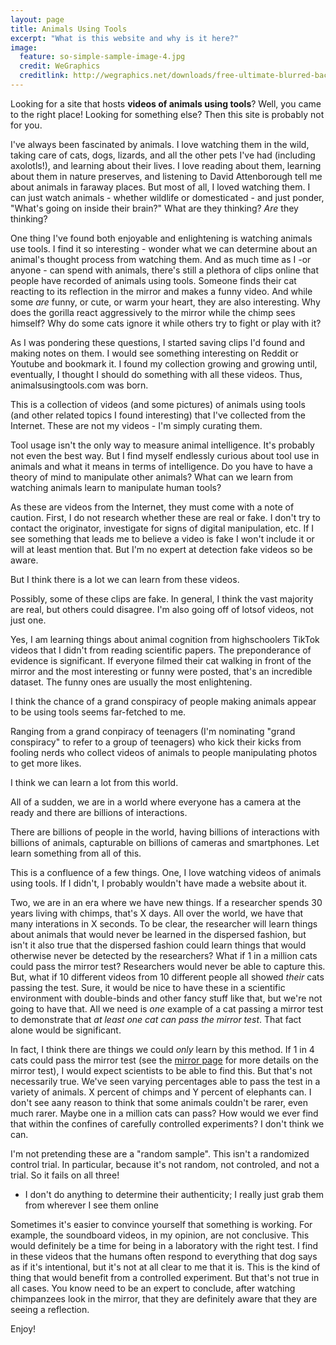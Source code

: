 ```yaml
---
layout: page
title: Animals Using Tools
excerpt: "What is this website and why is it here?"
image:
  feature: so-simple-sample-image-4.jpg
  credit: WeGraphics
  creditlink: http://wegraphics.net/downloads/free-ultimate-blurred-background-pack/
---
```


Looking for a site that hosts **videos of animals using tools**? Well, you came to the right place! Looking for something else? Then this site is probably not for you.

I've always been fascinated by animals. I love watching them in the wild, taking care of cats, dogs, lizards, and all the other pets I've had (including axolotls!), and learning about their lives. I love reading about them, learning about them in nature preserves, and listening to David Attenborough tell me about animals in faraway places. But most of all, I loved watching them. I can just watch animals - whether wildlife or domesticated - and just ponder, "What's going on inside their brain?" What are they thinking? *Are* they thinking?

One thing I've found both enjoyable and enlightening is watching animals use tools. I find it so interesting - wonder what we can determine about an animal's thought process from watching them. And as much time as I -or anyone - can spend with animals, there's still a plethora of clips online that people have recorded of animals using tools. Someone finds their cat reacting to its reflection in the mirror and makes a funny video. And while some *are* funny, or cute, or warm your heart, they are also interesting. Why does the gorilla react aggressively to the mirror while the chimp sees himself? Why do some cats ignore it while others try to fight or play with it?

As I was pondering these questions, I started saving clips I'd found and making notes on them. I would see something interesting on Reddit or Youtube and bookmark it. I found my collection growing and growing until, eventually, I thought I should do something with all these videos. Thus, animalsusingtools.com was born.

This is a collection of videos (and some pictures) of animals using tools (and other related topics I found interesting) that I've collected from the Internet. These are not my videos - I'm simply curating them. 

Tool usage isn't the only way to measure animal intelligence. It's probably not even the best way. But I find myself endlessly curious about tool use in animals and what it means in terms of intelligence. Do you have to have a theory of mind to manipulate other animals? What can we learn from watching animals learn to manipulate human tools?

As these are videos from the Internet, they must come with a note of caution. First, I do not research whether these are real or fake. I don't try to contact the originator, investigate for signs of digital manipulation, etc. If I see something that leads me to believe a video is fake I won't include it or will at least mention that. But I'm no expert at detection fake videos so be aware.

But I think there is a lot we can learn from these videos.

Possibly, some of these clips are fake. In general, I think the vast majority are real, but others could disagree. I'm also going off of lotsof videos, not just one.


Yes, I am learning things about animal cognition from highschoolers TikTok videos that I didn't from reading scientific papers. The preponderance of evidence is significant. If everyone filmed their cat walking in front of the mirror and the most interesting or funny were posted, that's an incredible dataset. The funny ones are usually the most enlightening.

I think the chance of a grand conspiracy of people making animals appear to be using tools seems far-fetched to me.


Ranging from a grand conpiracy of teenagers (I'm nominating "grand conspiracy" to refer to a group of teenagers) who kick their kicks from fooling nerds who collect videos of animals to people manipulating photos to get more likes.




I think we can learn a lot from this world.

All of a sudden, we are in a world where everyone has a camera at the ready and there are billions of interactions.

There are billions of people in the world, having billions of interactions with billions of animals, capturable on billions of cameras and smartphones. Let learn something from all of this.


This is a confluence of a few things. One, I love watching videos of animals using tools. If I didn't, I probably wouldn't have made a website about it.

Two, we are in an era where we have new things. If a researcher spends 30 years living with chimps, that's X days. All over the world, we have that many interations in X seconds. To be clear, the researcher will learn things about animals that would never be learned in the dispersed fashion, but isn't it also true that the dispersed fashion could learn things that would otherwise never be detected by the researchers? What if 1 in a million cats could pass the mirror test? Researchers would never be able to capture this. But, what if 10 different videos from 10 different people all showed *their* cats passing the test. Sure, it would be nice to have these in a scientific environment with double-binds and other fancy stuff like that, but we're not going to have that. All we need is *one* example of a cat passing a mirror test to demonstrate that *at least one cat can pass the mirror test*. That fact alone would be significant.



In fact, I think there are things we could *only* learn by this method. If 1 in 4 cats could pass the mirror test (see the [mirror page]() for more details on the mirror test), I would expect scientists to be able to find this. But that's not necessarily true. We've seen varying percentages able to pass the test in a variety of animals. X percent of chimps and Y percent of elephants can. I don't see aany reason to think that some animals couldn't be rarer, even much rarer. Maybe one in a million cats can pass? How would we ever find that within the confines of carefully controlled experiments? I don't think we can.


I'm not pretending these are a "random sample". This isn't a randomized control trial. In particular, because it's not random, not controled, and not a trial. So it fails on all three!



* I don't do anything to determine their authenticity; I really just grab them from wherever I see them online


Sometimes it's easier to convince yourself that something is working. For example, the soundboard videos, in my opinion, are not conclusive. This would definitely be a time for being in a laboratory with the right test. I find in these videos that the humans often respond to everything that dog says as if it's intentional, but it's not at all clear to me that it is. This is the kind of thing that  would benefit from a controlled experiment. But that's not true in all cases. You know need to be an expert to conclude, after watching chimpanzees look in the mirror, that they are definitely aware that they are seeing a reflection. 





Enjoy!


